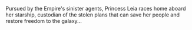 Pursued by the Empire's sinister agents, Princess
Leia races home aboard her starship, custodian of
the stolen plans that can save her people and
restore freedom to the galaxy...